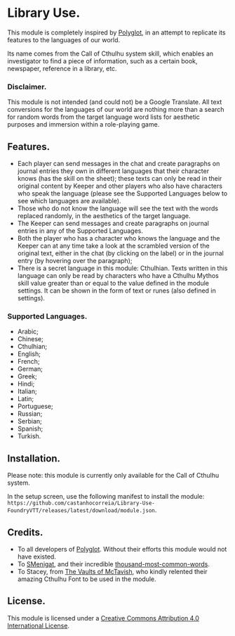 # Library Use.
This module is completely inspired by [Polyglot](https://github.com/League-of-Foundry-Developers/fvtt-module-polyglot), in an attempt to replicate its features to the languages of our world.

Its name comes from the Call of Cthulhu system skill, which enables an investigator to find a piece of information, such as a certain book, newspaper, reference in a library, etc.

### Disclaimer.
This module is not intended (and could not) be a Google Translate. All text conversions for the languages of our world are nothing more than a search for random words from the target language word lists for aesthetic purposes and immersion within a role-playing game.

## Features.
- Each player can send messages in the chat and create paragraphs on journal entries they own in different languages that their character knows (has the skill on the sheet); these texts can only be read in their original content by Keeper and other players who also have characters who speak the language (please see the Supported Languages below to see which languages are available).
- Those who do not know the language will see the text with the words replaced randomly, in the aesthetics of the target language.
- The Keeper can send messages and create paragraphs on journal entries in any of the Supported Languages.
- Both the player who has a character who knows the language and the Keeper can at any time take a look at the scrambled version of the original text, either in the chat (by clicking on the label) or in the journal entry (by hovering over the paragraph);
- There is a secret language in this module: Cthulhian. Texts written in this language can only be read by characters who have a Cthulhu Mythos skill value greater than or equal to the value defined in the module settings. It can be shown in the form of text or runes (also defined in settings).

### Supported Languages.
- Arabic;
- Chinese;
- Cthulhian;
- English;
- French;
- German;
- Greek;
- Hindi;
- Italian;
- Latin;
- Portuguese;
- Russian;
- Serbian;
- Spanish;
- Turkish.

## Installation.
Please note: this module is currently only available for the Call of Cthulhu system.

In the setup screen, use the following manifest to install the module: `https://github.com/castanhocorreia/Library-Use-FoundryVTT/releases/latest/download/module.json`.

## Credits.
- To all developers of [Polyglot](https://github.com/League-of-Foundry-Developers/fvtt-module-polyglot). Without their efforts this module would not have existed.
- To [SMenigat](https://github.com/SMenigat), and their incredible [thousand-most-common-words](https://github.com/SMenigat/thousand-most-common-words).
- To Stacey, from [The Vaults of McTavish](https://thevaultsofmctavish.com/), who kindly relented their amazing Cthulhu Font to be used in the module.

## License.
This module is licensed under a [Creative Commons Attribution 4.0 International License](https://creativecommons.org/licenses/by/4.0/).